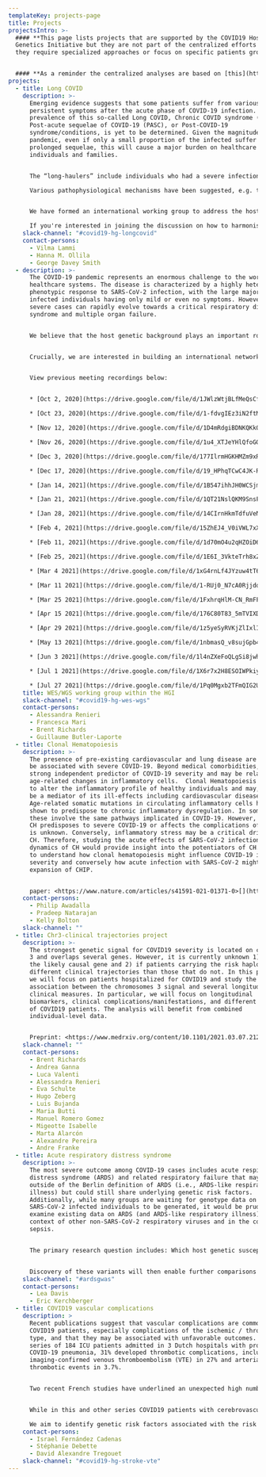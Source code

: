 ```yaml
---
templateKey: projects-page
title: Projects
projectsIntro: >-
  #### **This page lists projects that are supported by the COVID19 Host
  Genetics Initiative but they are not part of the centralized efforts because
  they require specialized approaches or focus on specific patients groups.**


  #### **As a reminder the centralized analyses are based on [this](https://docs.google.com/document/d/16ethjgi4MzlQeO0KAW_yDYyUHdB9kKbtfuGW4XYVKQg/edit?usp=sharing) analysis plan.**
projects:
  - title: Long COVID
    description: >-
      Emerging evidence suggests that some patients suffer from various
      persistent symptoms after the acute phase of COVID-19 infection. The
      prevalence of this so-called Long COVID, Chronic COVID syndrome (CCS),
      Post-acute sequelae of COVID-19 (PASC), or Post-COVID-19
      syndrome/conditions, is yet to be determined. Given the magnitude of the
      pandemic, even if only a small proportion of the infected suffer from
      prolonged sequelae, this will cause a major burden on healthcare systems,
      individuals and families. 


      The “long-haulers” include individuals who had a severe infection in the acute phase as well as those with mild symptoms. A wide spectrum of lingering symptoms have been reported in several organs and tissues, including the lungs, cardiovascular system, pancreas, liver and brain. \

      Various pathophysiological mechanisms have been suggested, e.g. tissue destruction, prolonged infection, autoimmune process, and hypercoagulability. Most likely several mechanisms are involved, and patient groups may have very different mechanisms and disease trajectories. 


      We have formed an international working group to address the host genetics of this very heterogeneous phenotype, using longitudinal registry data and questionnaires.

      If you're interested in joining the discussion on how to harmonise phenotypes/diagnoses or questionnaires, or have other ideas on how to collaborate, please join the discussion at our Slack channel or contact Vilma Lammi (\[at]helsinki.fi -> to add your information in the study info form and get invited to the working group's meetings and Slack).
    slack-channel: "#covid19-hg-longcovid"
    contact-persons:
      - Vilma Lammi
      - Hanna M. Ollila
      - George Davey Smith
  - description: >-
      The COVID-19 pandemic represents an enormous challenge to the world's
      healthcare systems. The disease is characterized by a highly heterogeneous
      phenotypic response to SARS-CoV-2 infection, with the large majority of
      infected individuals having only mild or even no symptoms. However, the
      severe cases can rapidly evolve towards a critical respiratory distress
      syndrome and multiple organ failure.


      We believe that the host genetic background plays an important role in COVID-19 susceptibility and progression. Compared to GWAS, WES and WGS have the advantage to bring out both common and very rare variants pinpointing directly to possible severity/protective genes. Both classical gene burden test and innovative analysis using Artificial Intelligence (such as LASSO Regression and Topological Data Analysis) are planned in order to implement a predictive model explaining COVID-19 susceptibility and severity.


      Crucially, we are interested in building an international network of participating cohorts, allowing for larger sample size. Thus, if you would like to join our consortium in order to contribute whole exome or whole genome-sequencing data, please contact us on the ICDA Slack channel below and fill in the cohort description table [here](https://docs.google.com/spreadsheets/d/1Ah71g2ooPr7r_yqBocmN9LUvuIhyqOn5GOJx3BC9vwA/edit#gid=0).


      View previous meeting recordings below:


      * [Oct 2, 2020](https://drive.google.com/file/d/1JWlzWtjBLfMeQsCf8xnvC5QpflPdZDZO/view?usp=sharing)

      * [Oct 23, 2020](https://drive.google.com/file/d/1-fdvgIEz3iN2ftMsAdk2B6NNvSXRlKyu/view?usp=sharing)

      * [Nov 12, 2020](https://drive.google.com/file/d/1D4mRdgiBDNKQKk0S4piUF6w1r05qQsg0/view?usp=sharing)

      * [Nov 26, 2020](https://drive.google.com/file/d/1u4_XTJeYHlQfoGQe31gICAIHZvlv4hg3/view?usp=sharing)

      * [Dec 3, 2020](https://drive.google.com/file/d/177IlrmHGKHMZm9xRdgdeJsua_qFn00By/view?usp=sharing)

      * [Dec 17, 2020](https://drive.google.com/file/d/19_HPhqTCwC4JK-RwCYUd4Nfp7UruASbz/view?usp=sharing)

      * [Jan 14, 2021](https://drive.google.com/file/d/1B547ihhJH0WCSjmJx74Vm0yHqgn5UVVu/view?usp=sharing)

      * [Jan 21, 2021](https://drive.google.com/file/d/1QT21NslQKM9SnsF2SJkWToxxL86mfCC1/view?usp=sharing)

      * [Jan 28, 2021](https://drive.google.com/file/d/14CIrnHkmTdfuVeN9m4Fk4PS9D_r_tRR9/view?usp=sharing)

      * [Feb 4, 2021](https://drive.google.com/file/d/15ZhEJ4_V0iVWL7xXeU13aGAtmvkeOqMU/view?usp=sharing)

      * [Feb 11, 2021](https://drive.google.com/file/d/1d70mO4u2qHZOiD6NQ-39NfFLXJan59Dk/view)

      * [Feb 25, 2021](https://drive.google.com/file/d/1E6I_3VkteTrh8xZ8j5wo6LdXD-hIY8eo/view)

      * [Mar 4 2021](https://drive.google.com/file/d/1xG4rnLf4JYzuw4tT6MzH0O_rwtF56tCb/view?usp=sharing)

      * [Mar 11 2021](https://drive.google.com/file/d/1-RUj0_N7cA0RjjdqHffXhFWw6nh8xr16/view?usp=sharing)

      * [Mar 25 2021](https://drive.google.com/file/d/1FxhrqHlM-CN_RmFFNSYyqEPl58HohMjJ/view?usp=sharing)

      * [Apr 15 2021](https://drive.google.com/file/d/176C80T83_5mTVIXD8o7MtC-euIqNimkR/view?usp=sharing)

      * [Apr 29 2021](https://drive.google.com/file/d/1z5yeSyRVKjZlIxlI81w40mst3ynrdDwg/view)

      * [May 13 2021](https://drive.google.com/file/d/1nbmasQ_v8sujGpb4vaRc2qIgMdZvXBgp/view?usp=sharing)

      * [Jun 3 2021](https://drive.google.com/file/d/1l4nZXeFoQLgSi8jwhiQ31hE2Ko02Uh-w/view?usp=sharing)

      * [Jul 1 2021](https://drive.google.com/file/d/1X6r7x2H8ESOIWPkiyE3aYArEPu3egd77/view)

      * [Jul 27 2021](https://drive.google.com/file/d/1Pq0Mgxb2TFmQIG2UN8Ge3HykZjOqcbRt/view)
    title: WES/WGS working group within the HGI
    slack-channel: "#covid19-hg-wes-wgs"
    contact-persons:
      - Alessandra Renieri
      - Francesca Mari
      - Brent Richards
      - Guillaume Butler-Laporte
  - title: Clonal Hematopoiesis
    description: >-
      The presence of pre-existing cardiovascular and lung disease are known to
      be associated with severe COVID-19. Beyond medical comorbidities, age is a
      strong independent predictor of COVID-19 severity and may be related to
      age-related changes in inflammatory cells.  Clonal Hematopoiesis is known
      to alter the inflammatory profile of healthy individuals and may, in part,
      be a mediator of its ill-effects including cardiovascular disease.
      Age-related somatic mutations in circulating inflammatory cells have been
      shown to predispose to chronic inflammatory dysregulation. In some cases,
      these involve the same pathways implicated in COVID-19. However, whether
      CH predisposes to severe COVID-19 or affects the complications of COVID-19
      is unknown. Conversely, inflammatory stress may be a critical driver of
      CH. Therefore, studying the acute effects of SARS-CoV-2 infection on the
      dynamics of CH would provide insight into the potentiators of CH. We seek
      to understand how clonal hematopoiesis might influence COVID-19 illness
      severity and conversely how acute infection with SARS-CoV-2 might promote
      expansion of CHIP.


      paper: <https://www.nature.com/articles/s41591-021-01371-0>[](https://www.medrxiv.org/content/10.1101/2020.11.12.20230821v1)
    contact-persons:
      - Philip Awadalla
      - Pradeep Natarajan
      - Kelly Bolton
    slack-channel: ""
  - title: Chr3-clinical trajectories project
    description: >-
      The strongest genetic signal for COVID19 severity is located on chromosome
      3 and overlaps several genes. However, it is currently unknown 1) which is
      the likely causal gene and 2) if patients carrying the risk haplotype have
      different clinical trajectories than those that do not. In this project,
      we will focus on patients hospitalized for COVID19 and study the
      association between the chromosomes 3 signal and several longitudinal
      clinical measures. In particular, we will focus on longitudinal
      biomarkers, clinical complications/manifestations, and different subtypes
      of COVID19 patients. The analysis will benefit from combined
      individual-level data.


      Preprint: <https://www.medrxiv.org/content/10.1101/2021.03.07.21252875v1>[](https://www.medrxiv.org/content/10.1101/2020.11.12.20230821v1)
    slack-channel: ""
    contact-persons:
      - Brent Richards
      - Andrea Ganna
      - Luca Valenti
      - Alessandra Renieri
      - Eva Schulte
      - Hugo Zeberg
      - Luis Bujanda
      - Maria Butti
      - Manuel Romero Gomez
      - Migeotte Isabelle
      - Marta Alarcón
      - Alexandre Pereira
      - Andre Franke
  - title: Acute respiratory distress syndrome
    description: >-
      The most severe outcome among COVID-19 cases includes acute respiratory
      distress syndrome (ARDS) and related respiratory failure that may fall
      outside of the Berlin definition of ARDS (i.e., ARDS-like respiratory
      illness) but could still share underlying genetic risk factors.
      Additionally, while many groups are waiting for genotype data on
      SARS-CoV-2 infected individuals to be generated, it would be prudent to
      examine existing data on ARDS (and ARDS-like respiratory illness) in the
      context of other non-SARS-CoV-2 respiratory viruses and in the context of
      sepsis.


      The primary research question includes: Which host genetic susceptibility factors are associated with ARDS or ARDS-like phenotypes in the context of respiratory viruses OR sepsis?


      Discovery of these variants will then enable further comparisons with other consortium or investigator-led analyses. For example: Which host genetic susceptibility factors for COVID-19 ARDS are unique to SARS-CoV-2 infection and which ones are shared with ARDS subsequent to other respiratory viruses OR sepsis?
    slack-channel: "#ardsgwas"
    contact-persons:
      - Lea Davis
      - Eric Kerchberger
  - title: COVID19 vascular complications
    description: >
      Recent publications suggest that vascular complications are common in
      COVID19 patients, especially complications of the ischemic / thrombotic
      type, and that they may be associated with unfavorable outcomes. In a
      series of 184 ICU patients admitted in 3 Dutch hospitals with proven
      COVID-19 pneumonia, 31% developed thrombotic complications, including of
      imaging-confirmed venous thromboembolism (VTE) in 27% and arterial
      thrombotic events in 3.7%.


      Two recent French studies have underlined an unexpected high number of VTE (mainly pulmonary embolism - PE) with a prevalence of 16% (64/150) in Strasbourg (3) and 21% (22/107) in Lille despite a conventional thromboprophylaxis in COVID19 patients admitted in ICU. This high increase in PE prevalence which is twice higher than the frequency of PE in the influenza ICU patients may worsen the respiratory prognosis of COVID-19 patients. The low number of associated deep vein thrombosis (DVT)in COVID-19 patients may suggest that they have pulmonary thrombosis rather than embolism. In another recent series of 221 patients with COVID-19 hospitalized in Union hospital, Wuhan, 5% developed acute ischemic stroke (5 large-vessel occlusion, 3 small vessel occlusion, and 3 cardioembolic strokes), 0.5% cerebral venous sinus thrombosis, 0.5% intracerebral hemorrhage.


      While in this and other series COVID19 patients with cerebrovascular complications were significantly older than those without, recent reports from New-York hospitals have described large-vessel strokes as a presenting feature in several young patients. The mechanisms underlying these vascular complications is unclear and could involve excessive inflammation, hypoxia, immobilization and obesity (for VTE), hypercoagulability diffuse intravascular coagulation, cardio-embolism from COVID-19-related cardiac injury and arrhythmia, and possibly invasion of the central nervous system by SARS-CoV-2 leading to encephalopathy. Stroke and VTE genetic predisposition in the general population has been confirmed by recent waves of Genome Wide Association (GWAs) and genetic factors may also modulate the risk of such complications in COVID19 patients. Better understanding the mechanisms underlying the risk of vascular / thrombotic complications in COVID19 patients has important implications for prevention strategies.

      We aim to identify genetic risk factors associated with the risk of vascular complications (stroke and VTE) in COVID-19 patients, using both an agnostic approach and focusing on known genetic risk factors for these vascular diseases.
    contact-persons:
      - Israel Fernández Cadenas
      - Stéphanie Debette
      - David Alexandre Tregouet
    slack-channel: "#covid19-hg-stroke-vte"
---
```

